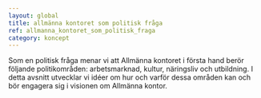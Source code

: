 ```yaml
---
layout: global
title: allmänna kontoret som politisk fråga
ref: allmanna_kontoret_som_politisk_fraga
category: koncept
---
```


Som en politisk fråga menar vi att Allmänna kontoret i första hand berör följande politikområden: arbetsmarknad, kultur, näringsliv och utbildning. I detta avsnitt utvecklar vi idéer om hur och varför dessa områden kan och bör engagera sig i visionen om Allmänna kontor.